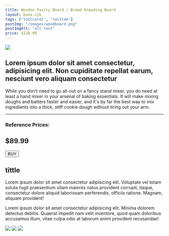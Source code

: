 ```yaml
---
title: Wooden Pastry Board / Bread Kneading Board
layout: base.njk
tags: ['toolcards', 'navItem']
postImg: "/images/woodboard.png"
postImgAlt: "alt text"
price: $128.99
---
```

<section class="tool_container">
       <img src ="/images/Wooden.jpg">
      <div class="text">
        <h1>Lorem ipsum dolor sit amet consectetur, adipisicing elit. Non cupiditate repellat earum, nesciunt vero aliquam consectetur </h1>
        <p> While you don't need to go all-out on a fancy stand mixer, you do need at least a hand mixer in your arsenal of baking essentials. It will make mixing doughs and batters faster and easier, and it's by far the best way to mix ingredients into a thick, stiff cookie dough without tiring out your arm.</p>
        <hr />
        <!--  need add colors in the checked css-->
        <span class="fa fa-star checked"></span>
        <span class="fa fa-star checked"></span>
        <span class="fa fa-star checked"></span>
        <span class="fa fa-star"></span>
        <span class="fa fa-star"></span>
        <h3>Reference Prices: <h2>$89.99</h2> </h3> 
        <form method="get" action="https://www.amazon.com/dp/B07S3Z6DZH?pd_rd_i=B07S3Z6DZH&pf_rd_p=7672bfb7-93b0-4322-b745-2104db09c4df&pf_rd_r=1FCP3BN2GRXEJKV74KX8&pd_rd_wg=kEko2&pd_rd_w=K4MV5&pd_rd_r=edb346ee-a696-4883-ad62-4eb744bd2bf8"><button type ="submit">BUY</button></form>
        </section>
    <!-- content-->
    <div class="toolbody">
        <div class="bodycontext">
         <h2> tittle </h2>
          <p>Lorem ipsum dolor sit amet consectetur adipisicing elit. Voluptate vel totam soluta fugit praesentium ullam maiores natus provident corrupti, itaque, consectetur dolore aliquid laboriosam perferendis, officiis ratione. Magnam, aliquam provident!</p>
          <p>Lorem ipsum dolor sit amet consectetur adipisicing elit. Minima dolorem delectus debitis. Quaerat impedit nam velit inventore, quod quam doloribus accusamus illum, vitae culpa odio at laborum animi provident recusandae!</p>
        </div>
        <div class="bodyimg">
         <img src ="https://place-hold.it/400x400.jpg">
          <img src ="https://place-hold.it/400x400.jpg"> 
          <img src ="https://place-hold.it/400x400.jpg"> 
        </div>
      </div>


